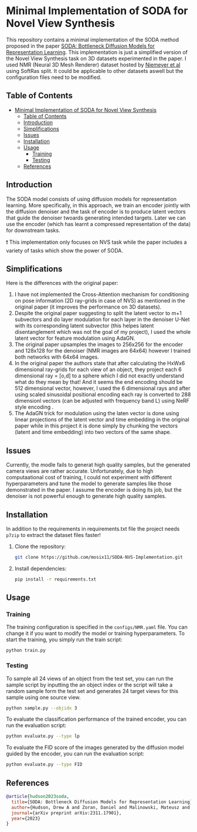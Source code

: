 # Minimal Implementation of SODA for Novel View Synthesis

This repository contains a minimal implementation of the SODA method proposed in the paper [SODA: Bottleneck Diffusion Models for Representation Learning](https://arxiv.org/abs/2311.17901). This implementation is just a simplified version of the Novel View Synthesis task on 3D datasets experimented in the paper. I used NMR (Neural 3D Mesh Renderer) dataset hosted by [Niemeyer et al](https://github.com/autonomousvision/differentiable_volumetric_rendering) using SoftRas split. It could be applicable to other datasets aswell but the configuration files need to be modified.

## Table of Contents

- [Minimal Implementation of SODA for Novel View Synthesis](#minimal-implementation-of-soda-for-novel-view-synthesis)
  - [Table of Contents](#table-of-contents)
  - [Introduction](#introduction)
  - [Simplifications](#simplifications)
  - [Issues](#issues)
  - [Installation](#installation)
  - [Usage](#usage)
    - [Training](#training)
    - [Testing](#testing)
  - [References](#references)

## Introduction

The SODA model consists of using diffusion models for representation learning. More specifically, in this approach, we train an encoder jointly with the diffusion denoiser and the task of encoder is to produce latent vectors that guide the denoiser twoards generating intended targets. Later we can use the encoder (which has learnt a compressed representation of the data) for downstream tasks.

:exclamation: This implementation only focuses on NVS task while the paper includes a variety of tasks which show the power of SODA.

## Simplifications

Here is the differences with the original paper:

1. I have not implemented the Cross-Attention mechanism for conditioning on pose information (2D ray-grids in case of NVS) as mentioned in the original paper (it improves the performance on 3D datasets).
2. Despite the original paper suggesting to split the latent vector to m+1 subvectors and do layer modulation for each layer in the denoiser U-Net with its corresponding latent subvector (this helpes latent disentanglement which was not the goal of my project), I used the whole latent vector for feature modulation using AdaGN.
3. The original paper upsamples the images to 256x256 for the encoder and 128x128 for the denoiser (NMR images are 64x64) however I trained both networks with 64x64 images.
4. In the original paper the authors state that after calculating the HxWx6 dimensional ray-grids for each view of an object, they project each 6 dimensional ray = \[o,d\] to a sphere which I did not exactly understand what do they mean by that! And it seems the end encoding should be 512 dimensional vector, however, I used the 6 dimensional rays and after using scaled sinusoidal positional encoding each ray is converted to 288 dimensionl vectors (can be adjusted with frequency band L) using NeRF style encoding .
5. The AdaGN trick for modulation using the laten vector is done using linear projections of the latent vector and time embedding in the original paper while in this project it is done simply by chunking the vectors (latent and time embedding) into two vectors of the same shape.

## Issues

Currently, the modle fails to generat high quality samples, but the generated camera views are rather accurate. Unfortunately, due to high computaational cost of training, I could not experiment with different hyperparameters and tune the model to generate samples like those demonstrated in the paper. I assume the encoder is doing its job, but the denoiser is not powerful enough to generate high quality samples.

## Installation

In addition to the requirements in requirements.txt file the project needs `p7zip` to extract the dataset files faster!

1. Clone the repository:

    ```bash
    git clone https://github.com/mosix11/SODA-NVS-Implementation.git
    ```

2. Install dependencies:

    ```bash
    pip install -r requirements.txt
    ```

## Usage

### Training

The training configuration is specified in the `configs/NMR.yaml` file. You can change it if you want to modify the model or training hyperparameters.
To start the training, you simply run the train script:

```bash
python train.py
```

### Testing

To sample all 24 views of an object from the test set, you can run the sample script by inputting the an object index or the script will take a random sample form the test set and generates 24 target views for this sample using one source view.

```bash
python sample.py --objidx 3
```

To evaluate the classification performance of the trained encoder, you can run the evaluation script:

```bash
python evaluate.py --type lp
```

To evaluate the FID score of the images generated by the diffusion model guided by the encoder, you can run the evaluation script:

```bash
python evaluate.py --type FID
```

## References

```bibtex
@article{hudson2023soda,
  title={SODA: Bottleneck Diffusion Models for Representation Learning},
  author={Hudson, Drew A and Zoran, Daniel and Malinowski, Mateusz and Lampinen, Andrew K and Jaegle, Andrew and McClelland, James L and Matthey, Loic and Hill, Felix and Lerchner, Alexander},
  journal={arXiv preprint arXiv:2311.17901},
  year={2023}
}
```
